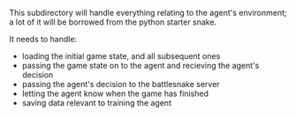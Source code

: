 This subdirectory will handle everything relating to the agent's environment; a lot of it will be borrowed from the python starter snake. 

It needs to handle:
* loading the initial game state, and all subsequent ones
* passing the game state on to the agent and recieving the agent's decision
* passing the agent's decision to the battlesnake server
* letting the agent know when the game has finished
* saving data relevant to training the agent
